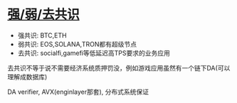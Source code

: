 # [强/弱/去共识](/2024/09/weak_consensus.md)

- 强共识: BTC,ETH
- 弱共识: EOS,SOLANA,TRON都有超级节点
- 去共识: socialfi,gamefi等低延迟高TPS要求的业务应用

去共识不等于说不需要经济系统质押罚没，例如游戏应用虽然有一个链下DA(可以理解成数据库)

DA verifier, AVX(enginlayer那套), 分布式系统保证
